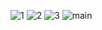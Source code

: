 ![1](https://github.com/user-attachments/assets/1111763a-18de-4580-9235-aa576b6c8862)
![2](https://github.com/user-attachments/assets/7bd7c15c-adfe-4a8a-aa10-d36c63884426)
![3](https://github.com/user-attachments/assets/780d473f-3a81-404d-a798-2cc454377c27)
![main](https://github.com/user-attachments/assets/08d5ed05-a8c6-4963-a787-0b58da95cd29)

